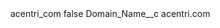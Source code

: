 <?xml version="1.0" encoding="UTF-8"?>
<CustomMetadata xmlns="http://soap.sforce.com/2006/04/metadata" xmlns:xsi="http://www.w3.org/2001/XMLSchema-instance" xmlns:xsd="http://www.w3.org/2001/XMLSchema">
    <label>acentri_com</label>
    <protected>false</protected>
    <values>
        <field>Domain_Name__c</field>
        <value xsi:type="xsd:string">acentri.com</value>
    </values>
</CustomMetadata>
